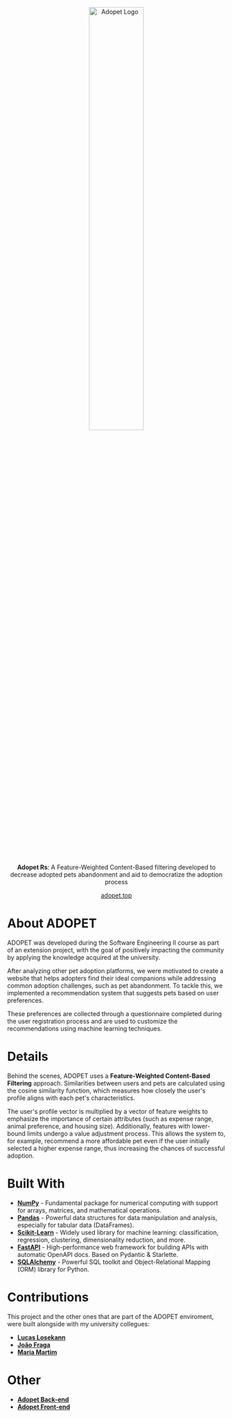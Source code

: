 <div align="center">
  <img 
    src="https://github.com/user-attachments/assets/705f8332-ed9e-48d9-9126-56a733c19a29" 
    alt="Adopet Logo" 
    style="width: 50%; height: auto; margin-bottom: 10px;" 
  />
  <p style="max-width: 600px;">
    <b>Adopet Rs</b>: A Feature-Weighted Content-Based filtering developed to decrease adopted pets abandonment and aid to democratize the adoption process
  </p>
  <a href="https://adopet.top/">
    adopet.top
  </a>
</div>

# About ADOPET

ADOPET was developed during the Software Engineering II course as part of an extension project, with the goal of positively impacting the community by applying the knowledge acquired at the university. </br>

After analyzing other pet adoption platforms, we were motivated to create a website that helps adopters find their ideal companions while addressing common adoption challenges, such as pet abandonment. To tackle this, we implemented a recommendation system that suggests pets based on user preferences. </br>
 
These preferences are collected through a questionnaire completed during the user registration process and are used to customize the recommendations using machine learning techniques.

# Details

Behind the scenes, ADOPET uses a **Feature-Weighted Content-Based Filtering** approach. Similarities between users and pets are calculated using the cosine similarity function, which measures how closely the user's profile aligns with each pet's characteristics. </br>

The user's profile vector is multiplied by a vector of feature weights to emphasize the importance of certain attributes (such as expense range, animal preference, and housing size). Additionally, features with lower-bound limits undergo a value adjustment process. This allows the system to, for example, recommend a more affordable pet even if the user initially selected a higher expense range, thus increasing the chances of successful adoption.

# Built With
- [**NumPy**](https://numpy.org/doc/) - Fundamental package for numerical computing with support for arrays, matrices, and mathematical operations.
- [**Pandas**](https://pandas.pydata.org/docs/) - Powerful data structures for data manipulation and analysis, especially for tabular data (DataFrames).
- [**Scikit-Learn**](https://scikit-learn.org/) - Widely used library for machine learning: classification, regression, clustering, dimensionality reduction, and more.
- [**FastAPI**](https://fastapi.tiangolo.com/) - High-performance web framework for building APIs with automatic OpenAPI docs. Based on Pydantic & Starlette.
- [**SQLAlchemy**](https://docs.sqlalchemy.org/) - Powerful SQL toolkit and Object-Relational Mapping (ORM) library for Python.

# Contributions

This project and the other ones that are part of the ADOPET enviroment, were built alongside with my university collegues:
- [**Lucas Losekann**](https://github.com/lucaslosekann)
- [**João Fraga**](https://github.com/joaopedrofraga)
- [**Maria Martim**](https://github.com/MariaMartim)

# Other
- [**Adopet Back-end**](https://github.com/lucaslosekann/adopet-backend)
- [**Adopet Front-end**](https://github.com/lucaslosekann/adopet-frontend)


